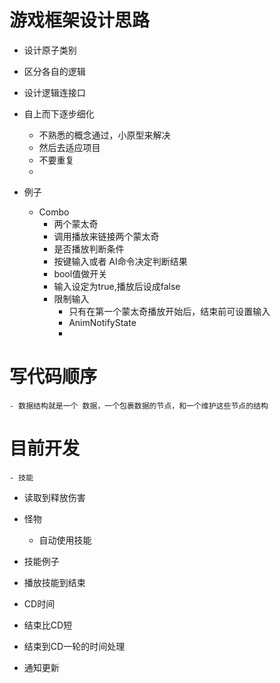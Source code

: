 # 游戏框架设计思路
- 设计原子类别
- 区分各自的逻辑
- 设计逻辑连接口

- 自上而下逐步细化
  - 不熟悉的概念通过，小原型来解决
  - 然后去适应项目
  - 不要重复
  -

- 例子
  - Combo
    - 两个蒙太奇
    - 调用播放来链接两个蒙太奇
    - 是否播放判断条件
    - 按键输入或者 AI命令决定判断结果
    -  bool值做开关
    - 输入设定为true,播放后设成false
    - 限制输入
      - 只有在第一个蒙太奇播放开始后，结束前可设置输入
      - AnimNotifyState
      -

# 写代码顺序
    - 数据结构就是一个 数据，一个包裹数据的节点，和一个维护这些节点的结构




# 目前开发
    - 技能
  - 读取到释放伤害

- 怪物
  - 自动使用技能


- 技能例子
- 播放技能到结束
- CD时间
- 结束比CD短
- 结束到CD一轮的时间处理
- 通知更新
